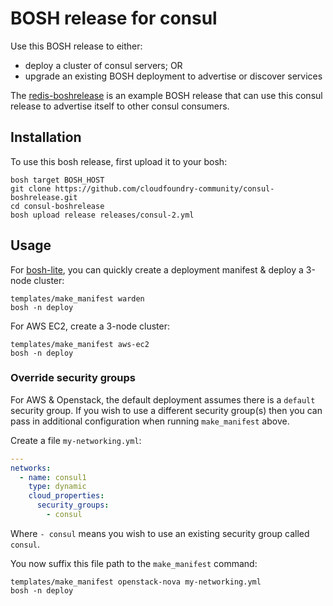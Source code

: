 BOSH release for consul
=======================

Use this BOSH release to either:

- deploy a cluster of consul servers; OR
- upgrade an existing BOSH deployment to advertise or discover services

The [redis-boshrelease](https://github.com/cloudfoundry-community/redis-boshrelease) is an example BOSH release that can use this consul release to advertise itself to other consul consumers.

Installation
------------

To use this bosh release, first upload it to your bosh:

```
bosh target BOSH_HOST
git clone https://github.com/cloudfoundry-community/consul-boshrelease.git
cd consul-boshrelease
bosh upload release releases/consul-2.yml
```

Usage
-----

For [bosh-lite](https://github.com/cloudfoundry/bosh-lite), you can quickly create a deployment manifest & deploy a 3-node cluster:

```
templates/make_manifest warden
bosh -n deploy
```

For AWS EC2, create a 3-node cluster:

```
templates/make_manifest aws-ec2
bosh -n deploy
```

### Override security groups

For AWS & Openstack, the default deployment assumes there is a `default` security group. If you wish to use a different security group(s) then you can pass in additional configuration when running `make_manifest` above.

Create a file `my-networking.yml`:

```yaml
---
networks:
  - name: consul1
    type: dynamic
    cloud_properties:
      security_groups:
        - consul
```

Where `- consul` means you wish to use an existing security group called `consul`.

You now suffix this file path to the `make_manifest` command:

```
templates/make_manifest openstack-nova my-networking.yml
bosh -n deploy
```
